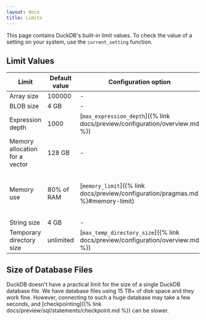```yaml
---
layout: docu
title: Limits
---
```


This page contains DuckDB's built-in limit values.
To check the value of a setting on your system, use the `current_setting` function.

## Limit Values

| Limit | Default value | Configuration option | Comment |
|---|---|---|---|
| Array size | 100000 | - | |
| BLOB size | 4 GB | - | |
| Expression depth | 1000 | [`max_expression_depth`]({% link docs/preview/configuration/overview.md %}) | |
| Memory allocation for a vector | 128 GB | - | |
| Memory use | 80% of RAM | [`memory_limit`]({% link docs/preview/configuration/pragmas.md %}#memory-limit) | Note: This limit only applies to the buffer manager. |
| String size | 4 GB | - | |
| Temporary directory size | unlimited | [`max_temp_directory_size`]({% link docs/preview/configuration/overview.md %}) | |

## Size of Database Files

DuckDB doesn't have a practical limit for the size of a single DuckDB database file.
We have database files using 15 TB+ of disk space and they work fine.
However, connecting to such a huge database may take a few seconds, and [checkpointing]({% link docs/preview/sql/statements/checkpoint.md %}) can be slower.
